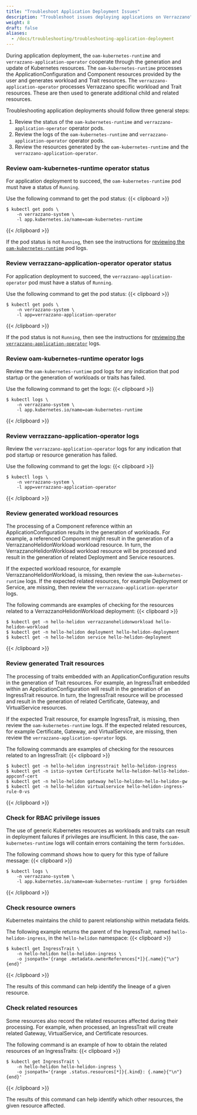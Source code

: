 ```yaml
---
title: "Troubleshoot Application Deployment Issues"
description: "Troubleshoot issues deploying applications on Verrazzano"
weight: 8
draft: false
aliases:
  - /docs/troubleshooting/troubleshooting-application-deployment
---
```


During application deployment, the `oam-kubernetes-runtime` and `verrazzano-application-operator` cooperate through the generation and update of Kubernetes resources.
The `oam-kubernetes-runtime` processes the ApplicationConfiguration and Component resources provided by the user and generates workload and Trait resources.
The `verrazzano-application-operator` processes Verrazzano specific workload and Trait resources.
These are then used to generate additional child and related resources.

Troubleshooting application deployments should follow three general steps:
1. Review the status of the `oam-kubernetes-runtime` and `verrazzano-application-operator` operator pods.
2. Review the logs of the `oam-kubernetes-runtime` and `verrazzano-application-operator` operator pods.
3. Review the resources generated by the `oam-kubernetes-runtime` and the `verrazzano-application-operator`.

### Review oam-kubernetes-runtime operator status
For application deployment to succeed, the `oam-kubernetes-runtime` pod must have a status of `Running`.

Use the following command to get the pod status:
{{< clipboard >}}
<div class="highlight">

```
$ kubectl get pods \
    -n verrazzano-system \
    -l app.kubernetes.io/name=oam-kubernetes-runtime
```
</div>
{{< /clipboard >}}


If the pod status is not `Running`, then see the instructions for [reviewing the `oam-kubernetes-runtime`](#review-oam-kubernetes-runtime-operator-logs) pod logs.

### Review verrazzano-application-operator operator status
For application deployment to succeed, the `verrazzano-application-operator` pod must have a status of `Running`.

Use the following command to get the pod status:
{{< clipboard >}}
<div class="highlight">

```
$ kubectl get pods \
    -n verrazzano-system \
    -l app=verrazzano-application-operator
```

</div>
{{< /clipboard >}}

If the pod status is not `Running`, then see the instructions for [reviewing the `verrazzano-application-operator`](#review-verrazzano-application-operator-logs) logs.

### Review oam-kubernetes-runtime operator logs
Review the `oam-kubernetes-runtime` pod logs for any indication that pod startup or the generation of workloads or traits has failed.

Use the following command to get the logs:
{{< clipboard >}}
<div class="highlight">

```
$ kubectl logs \
    -n verrazzano-system \
    -l app.kubernetes.io/name=oam-kubernetes-runtime
```

</div>
{{< /clipboard >}}


### Review verrazzano-application-operator logs
Review the `verrazzano-application-operator` logs for any indication that pod startup or resource generation has failed.

Use the following command to get the logs:
{{< clipboard >}}
<div class="highlight">

```
$ kubectl logs \
    -n verrazzano-system \
    -l app=verrazzano-application-operator
```

</div>
{{< /clipboard >}}

### Review generated workload resources
The processing of a Component reference within an ApplicationConfiguration results in the generation of workloads.
For example, a referenced Component might result in the generation of a VerrazzanoHelidonWorkload workload resource.
In turn, the VerrazzanoHelidonWorkload workload resource will be processed and result in the generation of related Deployment and Service resources.

If the expected workload resource, for example VerrazzanoHelidonWorkload, is missing, then review the `oam-kubernetes-runtime` logs.
If the expected related resources, for example Deployment or Service, are missing, then review the `verrazzano-application-operator` logs.

The following commands are examples of checking for the resources related to a VerrazzanoHelidonWorkload deployment:
{{< clipboard >}}
<div class="highlight">

```
$ kubectl get -n hello-helidon verrazzanohelidonworkload hello-helidon-workload
$ kubectl get -n hello-helidon deployment hello-helidon-deployment
$ kubectl get -n hello-helidon service hello-helidon-deployment
```

</div>
{{< /clipboard >}}

### Review generated Trait resources
The processing of traits embedded with an ApplicationConfiguration results in the generation of Trait resources.
For example, an IngressTrait embedded within an ApplicationConfiguration will result in the generation of an IngressTrait resource.
In turn, the IngressTrait resource will be processed and result in the generation of related Certificate, Gateway, and VirtualService resources.

If the expected Trait resource, for example IngressTrait, is missing, then review the `oam-kubernetes-runtime` logs.
If the expected related resources, for example Certificate, Gateway, and VirtualService, are missing, then review the `verrazzano-application-operator` logs.

The following commands are examples of checking for the resources related to an IngressTrait:
{{< clipboard >}}
<div class="highlight">

```
$ kubectl get -n hello-helidon ingresstrait hello-helidon-ingress
$ kubectl get -n istio-system Certificate hello-helidon-hello-helidon-appconf-cert
$ kubectl get -n hello-helidon gateway hello-helidon-hello-helidon-gw
$ kubectl get -n hello-helidon virtualservice hello-helidon-ingress-rule-0-vs
```

</div>
{{< /clipboard >}}

### Check for RBAC privilege issues
The use of generic Kubernetes resources as workloads and traits can result in deployment failures if privileges are insufficient.
In this case, the `oam-kubernetes-runtime` logs will contain errors containing the term `forbidden`.

The following command shows how to query for this type of failure message:
{{< clipboard >}}
<div class="highlight">

```
$ kubectl logs \
    -n verrazzano-system \
    -l app.kubernetes.io/name=oam-kubernetes-runtime | grep forbidden
```

</div>
{{< /clipboard >}}

### Check resource owners
Kubernetes maintains the child to parent relationship within metadata fields.

The following example returns the parent of the IngressTrait, named `hello-helidon-ingress`, in the `hello-helidon` namespace:
{{< clipboard >}}
<div class="highlight">

```
$ kubectl get IngressTrait \
    -n hello-helidon hello-helidon-ingress \
    -o jsonpath='{range .metadata.ownerReferences[*]}{.name}{"\n"}{end}'
```

</div>
{{< /clipboard >}}

The results of this command can help identify the lineage of a given resource.

### Check related resources
Some resources also record the related resources affected during their processing.
For example, when processed, an IngressTrait will create related Gateway, VirtualService, and Certificate resources.

The following command is an example of how to obtain the related resources of an IngressTraits:
{{< clipboard >}}
<div class="highlight">

```
$ kubectl get IngressTrait \
    -n hello-helidon hello-helidon-ingress \
    -o jsonpath='{range .status.resources[*]}{.kind}: {.name}{"\n"}{end}'
```

</div>
{{< /clipboard >}}

The results of this command can help identify which other resources, the given resource affected.
